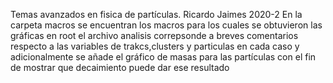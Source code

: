 Temas avanzados en fisica de partículas. Ricardo Jaimes 2020-2
En la carpeta macros se encuentran los macros para los cuales se obtuvieron las gráficas en root
el archivo analisis correpsonde a breves comentarios respecto a las variables de trakcs,clusters y particulas en cada caso y adicionalmente se añade el gráfico de masas para las partículas con el fin de mostrar que decaimiento puede dar ese resultado
